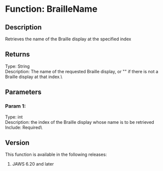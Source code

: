 # Function: BrailleName

## Description

Retrieves the name of the Braille display at the specified index

## Returns

Type: String\
Description: The name of the requested Braille display, or \"\" if there
is not a Braille display at that index.\

## Parameters

### Param 1:

Type: int\
Description: the index of the Braille display whose name is to be
retrieved\
Include: Required\

## Version

This function is available in the following releases:

1.  JAWS 6.20 and later
